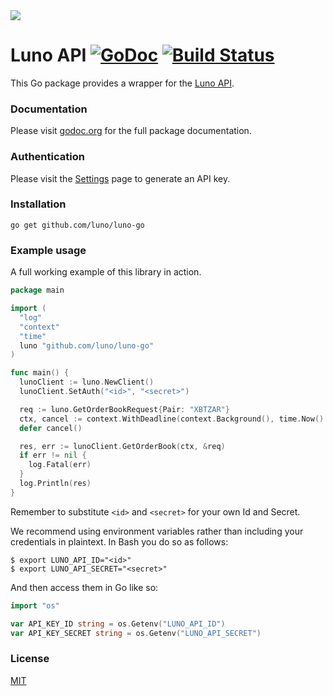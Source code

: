 <img src="https://d32exi8v9av3ux.cloudfront.net/static/images/luno-email-336.png">

# Luno API [![GoDoc](https://godoc.org/github.com/luno/luno-go?status.png)](https://godoc.org/github.com/luno/luno-go) [![Build Status](https://travis-ci.org/luno/luno-go.svg?branch=master)](https://travis-ci.org/luno/luno-go)

This Go package provides a wrapper for the [Luno API](https://www.luno.com/api).

### Documentation

Please visit [godoc.org](https://godoc.org/github.com/luno/luno-go) for the full
package documentation.

### Authentication

Please visit the [Settings](https://www.luno.com/wallet/settings/api_keys) page
to generate an API key.

### Installation

```
go get github.com/luno/luno-go
```

### Example usage

A full working example of this library in action.

```go
package main

import (
  "log"
  "context"
  "time"
  luno "github.com/luno/luno-go"
)

func main() {
  lunoClient := luno.NewClient()
  lunoClient.SetAuth("<id>", "<secret>")

  req := luno.GetOrderBookRequest{Pair: "XBTZAR"}
  ctx, cancel := context.WithDeadline(context.Background(), time.Now().Add(10 * time.Second))
  defer cancel()

  res, err := lunoClient.GetOrderBook(ctx, &req)
  if err != nil {
    log.Fatal(err)
  }
  log.Println(res)
}
```

Remember to substitute `<id>` and `<secret>` for your own Id and Secret.

We recommend using environment variables rather than including your credentials in plaintext. In Bash you do so as follows:
```
$ export LUNO_API_ID="<id>"
$ export LUNO_API_SECRET="<secret>"
```

And then access them in Go like so:

```go
import "os"

var API_KEY_ID string = os.Getenv("LUNO_API_ID")
var API_KEY_SECRET string = os.Getenv("LUNO_API_SECRET")
```

### License

[MIT](https://github.com/luno/luno-go/blob/master/LICENSE.md)
